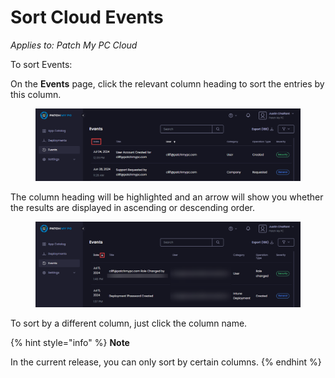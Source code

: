 # Sort Cloud Events

_Applies to: Patch My PC Cloud_

To sort Events:

On the **Events** page, click the relevant column heading to sort the entries by this column.

<figure><img src="../../_images/gitbook/image%20%28627%29.png" alt="Clicking the relevant column heading to sort the entries by this column."><figcaption></figcaption></figure>

The column heading will be highlighted and an arrow will show you whether the results are displayed in ascending or descending order.

<figure><img src="../../_images/gitbook/image%20%281774%29.png" alt="Arrow showing the sort order"><figcaption></figcaption></figure>

To sort by a different column, just click the column name.

{% hint style="info" %}
**Note**

In the current release, you can only sort by certain columns.
{% endhint %}

